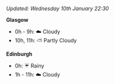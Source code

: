 *Updated: Wednesday 10th January 22:30*

**Glasgow**

* 0h - 9h: :cloud: Cloudy
* 10h, 11h: :partly_sunny: Partly Cloudy

**Edinburgh**

* 0h: :umbrella: Rainy
* 1h - 11h: :cloud: Cloudy
